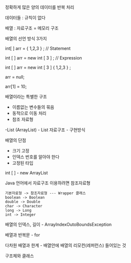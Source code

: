 정확하게 많은 양의 데이터를 반복 처리

데이터들 : 규칙이 없다

배열 : 자료구조 = 메모리 구조

배열의 선언 방식 3가지

int[ ] arr = { 1,2,3 } ;  // Statement 

int [ ] arr = new int [ 3 ] ; // Expression

int [ ] arr = new int [ 3 ] { 1,2,3 } ;

arr = null;

arr[1] = 10;

배열이라는 특별한 구조
- 이름없는 변수들의 묶음
- 동적으로 이동 처리
- 참조 자료형

-List (ArrayList) - List 자료구조 - 구현방식

배열의 단점
- 크기 고정
- 인덱스 번호를 알아야 한다
- 고정된 타입

int [ ] - new ArrayList<Integer>

Java 언어에서 자료구조 이용하려면 참조자료형

	기본자료형 -> 참조자료형 --- Wrapper 클래스
	boolean -> Boolean
	double -> Double
	char -> Character
	long -> Long
	int -> Integer

배열의 인덱스, 길이 - ArrayIndexOutoBoundsException

배열과 반복문 - for

다차원 배열과 한계 - 배열안에 배열의 리모컨(레퍼런스) 들어있는 것

구조체와 클래스